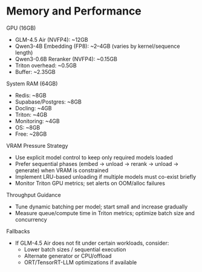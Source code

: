 # Memory and Performance

GPU (16GB)
- GLM-4.5 Air (NVFP4): ~12GB
- Qwen3-4B Embedding (FP8): ~2–4GB (varies by kernel/sequence length)
- Qwen3-0.6B Reranker (NVFP4): ~0.15GB
- Triton overhead: ~0.5GB
- Buffer: ~2.35GB

System RAM (64GB)
- Redis: ~8GB
- Supabase/Postgres: ~8GB
- Docling: ~4GB
- Triton: ~4GB
- Monitoring: ~4GB
- OS: ~8GB
- Free: ~28GB


VRAM Pressure Strategy
- Use explicit model control to keep only required models loaded
- Prefer sequential phases (embed → unload → rerank → unload → generate) when VRAM is constrained
- Implement LRU-based unloading if multiple models must co-exist briefly
- Monitor Triton GPU metrics; set alerts on OOM/alloc failures

Throughput Guidance
- Tune dynamic batching per model; start small and increase gradually
- Measure queue/compute time in Triton metrics; optimize batch size and concurrency

Fallbacks
- If GLM-4.5 Air does not fit under certain workloads, consider:
  - Lower batch sizes / sequential execution
  - Alternate generator or CPU/offload
  - ORT/TensorRT-LLM optimizations if available

